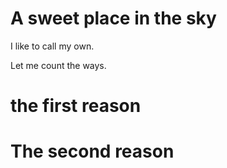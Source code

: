 # A sweet place in the sky

I like to call my own.

Let me count the ways.

# the first reason
# The second reason
